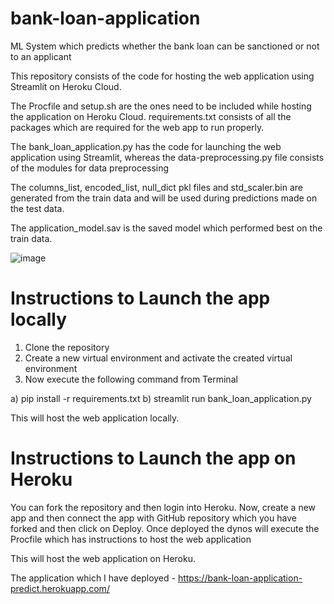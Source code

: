 # bank-loan-application
ML System which predicts whether the bank loan can be sanctioned or not to an applicant

This repository consists of the code for hosting the web application using Streamlit on Heroku Cloud.

The Procfile and setup.sh are the ones need to be included while hosting the application on Heroku Cloud.
requirements.txt consists of all the packages which are required for the web app to run properly.

The bank_loan_application.py has the code for launching the web application using Streamlit, whereas the data-preprocessing.py file consists of the modules for data preprocessing

The columns_list, encoded_list, null_dict pkl files and std_scaler.bin  are generated from the train data and will be used during predictions made on the test data.

The application_model.sav is the saved model which performed best on the train data.

![image](https://user-images.githubusercontent.com/15002537/189453000-43781c9b-5f21-4764-8e5a-5aabd61cd16a.png)


# Instructions to Launch the app locally
1) Clone the repository
2) Create a new virtual environment and activate the created virtual environment
3) Now execute the following command from Terminal

a) pip install -r requirements.txt
b) streamlit run bank_loan_application.py

This will host the web application locally.

# Instructions to Launch the app on Heroku
You can fork the repository and then login into Heroku.
Now, create a new app and then connect the app with GitHub repository which you have forked and then click on Deploy.
Once deployed the dynos will execute the Procfile which has instructions to host the web application 

This will host the web application on Heroku.

The application which I have deployed - https://bank-loan-application-predict.herokuapp.com/ 


